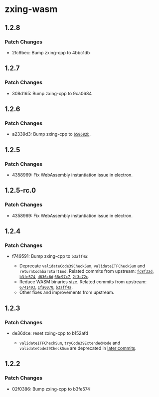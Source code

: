 # zxing-wasm

## 1.2.8

### Patch Changes

- 2fc9bec: Bump zxing-cpp to 4bbc1db

## 1.2.7

### Patch Changes

- 308d165: Bump zxing-cpp to 9ca0684

## 1.2.6

### Patch Changes

- a2339d3: Bump zxing-cpp to [`b58682b`](https://github.com/zxing-cpp/zxing-cpp/commit/b58682b90ff082cee8d946c73f8852574478fb09).

## 1.2.5

### Patch Changes

- 4358969: Fix WebAssembly instantiation issue in electron.

## 1.2.5-rc.0

### Patch Changes

- 4358969: Fix WebAssembly instantiation issue in electron.

## 1.2.4

### Patch Changes

- f749591: Bump zxing-cpp to `b3aff4a`:

  - Deprecate `validateCode39CheckSum`, `validateITFCheckSum` and `returnCodabarStartEnd`. Related commits from upstream: [`fc8f32d`](https://github.com/zxing-cpp/zxing-cpp/commit/fc8f32d7db00060b3aab24338c08ab792cef0bfd), [`b3fe574`](https://github.com/zxing-cpp/zxing-cpp/commit/b3fe5744b2a0ac554efa70635a087c5ff3342c42), [`d636c6d`](https://github.com/zxing-cpp/zxing-cpp/commit/d636c6d8a054fe5d794e9ed57159a5230ad6ebf5) [`68c97c7`](https://github.com/zxing-cpp/zxing-cpp/commit/68c97c744f2fe1ead3677dd106020530d44d7180), [`2f3c72c`](https://github.com/zxing-cpp/zxing-cpp/commit/2f3c72cccea22a60d41b31c185aba1ea5425d6bb).
  - Reduce WASM binaries size. Related commits from upstream: [`6741403`](https://github.com/zxing-cpp/zxing-cpp/commit/67414033f8cc28d7152c3cdf2bb1562078b03c4f), [`1fa0070`](https://github.com/zxing-cpp/zxing-cpp/commit/1fa0070450437badab7ae6dcb1c1e80d7911d8e7), [`b3aff4a`](https://github.com/zxing-cpp/zxing-cpp/commit/b3aff4a98b03e056a244ca385a8221c50d67e352).
  - Other fixes and improvements from upstream.

## 1.2.3

### Patch Changes

- de36dce: reset zxing-cpp to b152afd

  - `validateITFCheckSum`, `tryCode39ExtendedMode` and `validateCode39CheckSum` are deprecated in [later commits](https://github.com/zxing-cpp/zxing-cpp/commits/master/?since=2024-01-26).

## 1.2.2

### Patch Changes

- 02f0386: Bump zxing-cpp to b3fe574
